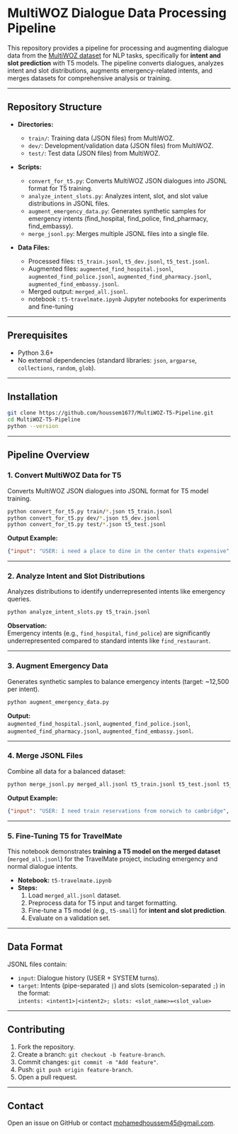 
# MultiWOZ Dialogue Data Processing Pipeline

This repository provides a pipeline for processing and augmenting dialogue data from the [MultiWOZ dataset](https://github.com/budzianowski/multiwoz) for NLP tasks, specifically for **intent and slot prediction** with T5 models. The pipeline converts dialogues, analyzes intent and slot distributions, augments emergency-related intents, and merges datasets for comprehensive analysis or training.

---

## Repository Structure

- **Directories:**
  - `train/`: Training data (JSON files) from MultiWOZ.
  - `dev/`: Development/validation data (JSON files) from MultiWOZ.
  - `test/`: Test data (JSON files) from MultiWOZ.

- **Scripts:**
  - `convert_for_t5.py`: Converts MultiWOZ JSON dialogues into JSONL format for T5 training.
  - `analyze_intent_slots.py`: Analyzes intent, slot, and slot value distributions in JSONL files.
  - `augment_emergency_data.py`: Generates synthetic samples for emergency intents (find_hospital, find_police, find_pharmacy, find_embassy).
  - `merge_jsonl.py`: Merges multiple JSONL files into a single file.

- **Data Files:**
  - Processed files: `t5_train.jsonl`, `t5_dev.jsonl`, `t5_test.jsonl`.
  - Augmented files: `augmented_find_hospital.jsonl`, `augmented_find_police.jsonl`, `augmented_find_pharmacy.jsonl`, `augmented_find_embassy.jsonl`.
  - Merged output: `merged_all.jsonl`.
  - notebook : `t5-travelmate.ipynb` Jupyter notebooks for experiments and fine-tuning

---

## Prerequisites

- Python 3.6+
- No external dependencies (standard libraries: `json`, `argparse`, `collections`, `random`, `glob`).

---

## Installation

```bash
git clone https://github.com/houssem1677/MultiWOZ-T5-Pipeline.git
cd MultiWOZ-T5-Pipeline
python --version
```

---

## Pipeline Overview

### 1. Convert MultiWOZ Data for T5

Converts MultiWOZ JSON dialogues into JSONL format for T5 model training.

```bash
python convert_for_t5.py train/*.json t5_train.jsonl
python convert_for_t5.py dev/*.json t5_dev.jsonl
python convert_for_t5.py test/*.json t5_test.jsonl
```

**Output Example:**

```json
{"input": "USER: i need a place to dine in the center thats expensive", "target": "intents: find_restaurant|find_hotel; slots: restaurant-area=centre; restaurant-pricerange=expensive"}
```

---

### 2. Analyze Intent and Slot Distributions

Analyzes distributions to identify underrepresented intents like emergency queries.

```bash
python analyze_intent_slots.py t5_train.jsonl
```

**Observation:**  
Emergency intents (e.g., `find_hospital`, `find_police`) are significantly underrepresented compared to standard intents like `find_restaurant`.

---

### 3. Augment Emergency Data

Generates synthetic samples to balance emergency intents (target: ~12,500 per intent).

```bash
python augment_emergency_data.py
```

**Output:**  
`augmented_find_hospital.jsonl`, `augmented_find_police.jsonl`, `augmented_find_pharmacy.jsonl`, `augmented_find_embassy.jsonl`.

---

### 4. Merge JSONL Files

Combine all data for a balanced dataset:

```bash
python merge_jsonl.py merged_all.jsonl t5_train.jsonl t5_test.jsonl t5_dev.jsonl augmented_find_hospital.jsonl augmented_find_police.jsonl augmented_find_pharmacy.jsonl augmented_find_embassy.jsonl
```

**Output Example:**

```json
{"input": "USER: I need train reservations from norwich to cambridge", "target": "intents: find_train; slots: train-departure=norwich; train-destination=cambridge"}
```

---

### 5. Fine-Tuning T5 for TravelMate

This notebook demonstrates **training a T5 model on the merged dataset** (`merged_all.jsonl`) for the TravelMate project, including emergency and normal dialogue intents.

- **Notebook:** `t5-travelmate.ipynb`
- **Steps:**
  1. Load `merged_all.jsonl` dataset.
  2. Preprocess data for T5 input and target formatting.
  3. Fine-tune a T5 model (e.g., `t5-small`) for **intent and slot prediction**.
  4. Evaluate on a validation set.

---

## Data Format

JSONL files contain:

- `input`: Dialogue history (USER + SYSTEM turns).  
- `target`: Intents (pipe-separated `|`) and slots (semicolon-separated `;`) in the format:  
`intents: <intent1>|<intent2>; slots: <slot_name>=<slot_value>`

---

## Contributing

1. Fork the repository.  
2. Create a branch: `git checkout -b feature-branch`.  
3. Commit changes: `git commit -m "Add feature"`.  
4. Push: `git push origin feature-branch`.  
5. Open a pull request.

---

## Contact

Open an issue on GitHub or contact [mohamedhoussem45@gmail.com](mailto:mohamedhoussem45@gmail.com).
